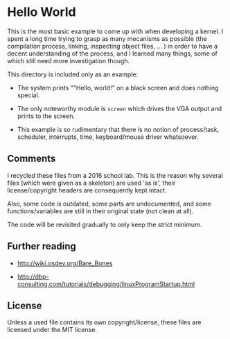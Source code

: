 # Hello World

This is the most basic example to come up with when developing a kernel.
I spent a long time trying to grasp as many mecanisms as possible (the 
compilation process, linking, inspecting object files, ... ) in order to have 
a decent understanding of the process, and I learned many things, some of which 
still need more investigation though.

This directory is included only as an example:

* The system prints ""Hello, world!" on a black screen and does nothing special.

* The only noteworthy module is `screen` which drives the VGA output and prints
to the screen.

* This example is so rudimentary that there is no notion of process/task, 
scheduler, interrupts, time, keyboard/mouse driver whatsoever.


## Comments

I recycled these files from a 2016 school lab. This is the reason why 
several files (which were given as a skeleton) are used 'as is', their
license/copyright headers are consequently kept intact. 

Also, some code is outdated, some parts are undocumented, and some
functions/variables are still in their original state (not clean at all). 

The code will be revisited gradually to only keep the strict minimum.

## Further reading

* http://wiki.osdev.org/Bare_Bones

* http://dbp-consulting.com/tutorials/debugging/linuxProgramStartup.html

## License

Unless a used file contains its own copyright/license, these files are licensed
under the MIT license.

